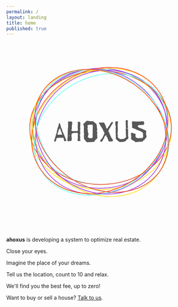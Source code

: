 ```yaml
---
permalink: /
layout: landing
title: home
published: true
---
```


<script>
  // placeholder
</script>
<svg viewBox="0 0 793 793" version="1.1">
  <metadata id="metadata8">
    <rdf:RDF>
      <cc:Work rdf:about="">
        <dc:format>image/svg+xml</dc:format>
        <dc:type rdf:resource="http://purl.org/dc/dcmitype/StillImage" />
      </cc:Work>
    </rdf:RDF>
  </metadata>
  <defs id="defs6">
    <clipPath id="clipPath44" clipPathUnits="userSpaceOnUse">
      <path
         style="clip-rule:evenodd"
         id="path42"
         d="m 1890.28,5328.16 c 0,-3.6 -2.16,-7.2 -7.2,-17.28 -7.92,-2.16 -11.52,-3.6 -15.12,-5.76 -5.76,-4.32 -10.08,-6.48 -12.24,-6.48 -2.16,0 -14.4,3.6 -19.44,5.04 l -9.36,6.48 c -1.44,11.52 -2.16,14.4 -7.2,18 -0.72,10.08 -2.16,15.12 -7.2,20.16 1.44,12.96 1.44,5.04 0,20.16 -3.6,12.24 -6.48,18.72 -14.4,34.56 -3.6,5.76 -4.32,6.48 -15.84,9.36 -28.08,0 -29.52,-0.72 -33.12,-5.04 l -12.96,-2.16 c -20.88,3.6 -34.56,5.76 -56.88,7.2 l -15.12,-5.04 -57.6,-1.44 c -12.24,-6.48 -15.84,-7.2 -20.16,-7.2 -5.76,-5.04 -5.76,-7.2 -5.76,-21.6 -10.8,-43.92 -14.4,-57.6 -16.56,-65.52 -2.88,-0.72 -3.6,-1.44 -13.68,-16.56 l -25.2,-7.92 c -10.8,6.48 -17.28,15.12 -17.28,29.52 0,6.48 1.44,15.12 5.76,26.64 6.48,10.08 11.52,19.44 13.68,28.08 l 7.2,27.36 27.36,95.76 6.48,29.52 c 5.76,9.36 2.16,3.6 7.92,15.12 3.6,12.96 5.76,18.72 10.08,28.08 0,4.32 0.72,5.76 4.32,7.2 v 41.76 c 13.68,23.76 19.44,42.48 19.44,72 -0.72,17.28 4.32,33.84 13.68,50.4 8.64,11.52 12.96,18.72 18,30.24 l -1.44,19.44 6.48,14.4 1.44,10.08 11.52,48.24 4.32,5.76 c 5.04,2.16 12.24,4.32 15.84,5.76 8.64,-7.2 10.8,-9.36 10.8,-10.8 l 1.44,-15.12 8.64,-18.72 c 2.16,-4.32 4.32,-12.24 5.76,-21.6 l 6.48,-30.24 2.88,-5.76 4.32,-30.24 10.08,-12.96 c 2.16,-9.36 5.04,-17.28 10.08,-24.48 1.44,-5.04 2.16,-8.64 4.32,-13.68 2.16,-5.76 5.76,-13.68 14.4,-25.92 0.72,-15.84 4.32,-29.52 8.64,-47.52 l 10.08,-11.52 c 0.72,-10.08 6.48,-20.16 12.24,-29.52 5.76,-7.92 8.64,-15.12 9.36,-23.04 7.92,-13.68 12.96,-31.68 15.84,-44.64 3.6,-3.6 5.76,-5.76 6.48,-11.52 2.88,-5.76 1.44,-2.88 9.36,-14.4 0.72,-6.48 3.6,-12.96 7.2,-17.28 0.72,-6.48 3.6,-11.52 7.2,-16.56 2.16,-9.36 3.6,-18 7.2,-20.16 0,-6.48 2.88,-11.52 8.64,-20.88 3.6,-11.52 7.2,-25.2 9.36,-35.28 7.92,-11.52 13.68,-19.44 16.56,-25.92 z m -129.6,190.8 c -2.88,4.32 -3.6,7.92 -3.6,11.52 -10.08,31.68 -10.8,32.4 -15.12,36.72 -2.16,4.32 -2.88,10.08 -3.6,15.84 l -10.08,20.88 c -0.72,6.48 -2.88,9.36 -7.2,15.12 -1.44,6.48 -5.04,15.12 -7.92,22.32 -5.76,21.6 -5.76,23.76 -7.2,30.96 l -9.36,20.88 -9.36,7.2 h -10.08 l -11.52,-12.96 c -5.76,-20.88 -8.64,-30.24 -12.24,-38.88 l -6.48,-8.64 c -1.44,-10.08 -0.72,-4.32 -5.04,-32.4 -2.16,-2.88 -4.32,-7.2 -4.32,-9.36 -2.16,-7.92 -6.48,-19.44 -14.4,-28.8 0,-7.92 0,-9.36 -5.76,-16.56 v -18 c -2.16,-6.48 -5.76,-14.4 -5.76,-20.88 0,-7.92 12.24,-10.08 15.84,-10.08 4.32,0 8.64,0.72 30.24,4.32 h 30.96 c 12.96,0 32.4,-0.72 50.4,-2.88 6.48,1.44 12.96,3.6 18.72,7.92 z m 577.44,-187.92 c -1.44,-2.16 -1.44,-3.6 -1.44,-5.76 l -12.96,-16.56 -46.08,2.88 -21.6,-0.72 -10.8,9.36 -2.16,18 6.48,30.96 6.48,47.52 c -1.44,16.56 -3.6,33.84 -4.32,55.44 l 5.04,35.28 c -2.16,16.56 -5.04,38.16 -7.2,48.24 -0.72,2.88 -2.88,5.04 -12.96,11.52 l -23.04,1.44 -2.88,-2.16 -10.08,2.16 c -11.52,-2.88 -14.4,-4.32 -17.28,-6.48 l -36,6.48 c -12.24,-2.16 -19.44,-4.32 -32.4,-6.48 H 2107 c -6.48,-3.6 -10.8,-5.76 -18.72,-11.52 h -12.24 c -9.36,-8.64 -10.08,-10.08 -17.28,-21.6 l 0.72,-18.72 -10.08,-12.24 c 5.04,-19.44 5.76,-21.6 7.92,-23.04 l -3.6,-9.36 2.88,-16.56 0.72,-37.44 3.6,-13.68 c 2.16,-5.04 3.6,-10.8 5.04,-19.44 0,-5.04 -1.44,-6.48 -6.48,-13.68 l -2.16,-37.44 -7.92,-12.24 c -4.32,0 -7.92,-1.44 -12.24,-5.76 l -51.12,-2.16 -28.08,-9.36 -16.56,2.16 -11.52,11.52 -3.6,16.56 c -2.16,2.16 -2.88,2.88 -3.6,13.68 l 3.6,20.88 1.44,35.28 c 2.88,12.96 5.04,33.12 7.92,54.72 -2.16,1.44 -4.32,4.32 -5.04,7.2 l 3.6,13.68 -1.44,64.08 2.88,4.32 2.16,23.04 -2.16,15.84 c 2.16,30.24 2.16,51.12 2.16,63.36 v 20.16 c 2.16,0.72 2.88,2.88 2.88,12.96 l -0.72,30.24 7.92,24.48 0.72,90.72 -2.88,43.92 2.88,15.12 -2.88,24.48 4.32,16.56 12.96,5.04 14.4,-8.64 c 10.08,0 23.76,0.72 46.8,3.6 l 15.12,-3.6 7.2,3.6 10.8,-5.04 c 5.04,1.44 2.88,1.44 11.52,2.16 l 5.76,-11.52 -1.44,-15.12 5.76,-23.04 -6.48,-13.68 c 0,-11.52 0.72,-15.84 3.6,-31.68 -5.04,-20.16 -8.64,-27.36 -14.4,-37.44 0.72,-10.8 2.16,-12.24 5.04,-12.96 l -3.6,-25.2 3.6,-10.8 -2.88,-22.32 4.32,-15.12 -9.36,-25.92 c -5.04,-11.52 -6.48,-15.84 -9.36,-36 9.36,-4.32 14.4,-8.64 21.6,-14.4 7.2,0 7.92,-0.72 15.12,-5.04 12.96,0 15.84,0 20.88,-3.6 15.12,2.16 26.64,2.88 48.96,3.6 l 7.2,3.6 8.64,-3.6 18.72,2.88 c 6.48,-5.04 7.92,-5.76 34.56,-8.64 5.76,5.04 7.2,5.76 13.68,5.76 l 8.64,11.52 c 5.04,11.52 5.76,16.56 7.2,32.4 l -0.72,15.84 v 8.64 c -0.72,5.76 -1.44,17.28 -2.16,27.36 v 21.6 c 0,7.2 0.72,13.68 0.72,20.16 0.72,7.2 0.72,13.68 0.72,20.16 0,10.08 -1.44,21.6 -5.04,38.88 l 11.52,24.48 c 0,6.48 0,9.36 -5.04,33.84 l -6.48,6.48 -0.72,12.96 11.52,12.96 c 2.16,0 4.32,1.44 7.92,6.48 5.04,0.72 8.64,1.44 13.68,3.6 8.64,-2.16 16.56,-3.6 25.2,-5.04 6.48,-2.88 10.8,-6.48 14.4,-10.08 l 2.16,-7.92 7.92,-5.76 5.04,-16.56 c -1.44,-13.68 -4.32,-56.16 -4.32,-73.44 l -5.04,-64.8 c 0,-4.32 0.72,-5.76 4.32,-7.2 l 2.16,-8.64 -2.16,-11.52 3.6,-15.84 -3.6,-24.48 -10.08,-2.16 -1.44,-5.76 1.44,-2.88 5.76,-42.48 c 4.32,-5.04 7.2,-9.36 8.64,-17.28 0,-7.92 -4.32,-12.96 -10.8,-18 l 3.6,-4.32 c 3.6,-15.84 5.04,-25.2 7.2,-41.76 -2.88,-6.48 -5.76,-8.64 -17.28,-15.84 -3.6,-2.88 -4.32,-4.32 -4.32,-12.24 2.88,-3.6 7.2,-10.8 10.8,-15.84 v -25.2 l 2.16,-9.36 c 0,-7.2 0,-9.36 5.04,-34.56 -1.44,-7.2 -4.32,-20.16 -7.2,-29.52 -2.16,-7.2 -2.16,-12.24 -2.16,-15.84 0,-10.08 1.44,-12.96 8.64,-18.72 5.04,-11.52 7.92,-19.44 7.92,-23.04 z m -346.32,151.2 -3.6,2.88 h -10.8 c -4.32,-6.48 -4.32,-8.64 -4.32,-15.12 8.64,-6.48 10.08,-6.48 15.12,-6.48 l 2.88,6.48 z m 880.56,90.72 c -8.64,-12.24 -10.8,-49.68 -12.24,-69.12 4.32,-11.52 5.76,-21.6 5.76,-30.96 0,-6.48 -1.44,-18.72 -2.88,-28.8 l 5.76,-7.2 c 0,-8.64 -0.72,-20.88 -2.88,-33.84 -10.08,-18.72 -15.12,-23.04 -26.64,-33.12 l -12.96,-3.6 c 0,-5.76 0,-9.36 -17.28,-26.64 -7.92,-4.32 -11.52,-10.08 -17.28,-19.44 -10.08,-5.04 -12.24,-11.52 -12.24,-18 -2.88,-4.32 -5.76,-9.36 -7.2,-12.24 -15.84,-10.08 -19.44,-10.8 -29.52,-12.96 -10.08,1.44 -17.28,2.88 -21.6,2.88 -10.08,0 -35.28,-4.32 -43.92,-5.76 -40.32,0 -83.52,-2.16 -118.8,-5.04 l -36,13.68 -11.52,8.64 c -5.76,11.52 -12.24,20.16 -19.44,30.24 -1.44,5.76 -3.6,10.8 -14.4,23.04 -10.08,2.88 -18.72,12.96 -28.08,31.68 v 35.28 l -3.6,19.44 -1.44,60.48 c 6.48,7.2 7.92,13.68 9.36,41.76 -5.76,5.76 -9.36,25.2 -9.36,46.8 0,9.36 0.72,19.44 2.88,28.08 l -2.88,39.6 c 0.72,25.92 1.44,38.88 1.44,96.48 0,30.24 -0.72,39.6 -12.24,68.4 -5.04,3.6 -5.76,5.76 -8.64,24.48 l 8.64,18.72 c 6.48,0 8.64,0.72 17.28,12.96 10.08,4.32 29.52,20.88 38.16,34.56 3.6,1.44 7.92,5.04 12.24,9.36 10.08,14.4 15.12,18 20.88,22.32 3.6,0 7.92,0.72 21.6,10.8 2.88,0 6.48,0 9.36,2.16 8.64,-0.72 18,-2.88 39.6,-10.08 l 26.64,-2.16 c 9.36,-0.72 44.64,-5.04 60.48,-5.76 l 44.64,5.04 c 15.12,-12.24 18.72,-15.12 37.44,-22.32 3.6,-6.48 1.44,-4.32 8.64,-12.96 7.92,-6.48 18,-11.52 23.76,-15.84 l 2.16,-7.92 c 7.92,-5.04 23.04,-14.4 30.24,-19.44 2.88,-8.64 5.04,-11.52 11.52,-16.56 2.88,-12.96 3.6,-14.4 15.84,-20.88 l -2.88,-18 c 0.72,-28.08 2.16,-46.08 5.04,-80.64 l 6.48,-14.4 -2.16,-34.56 5.04,-5.76 c -0.72,-15.12 -4.32,-24.48 -12.96,-54 0,-7.2 5.04,-12.96 17.28,-25.92 z m -146.88,108 -1.44,14.4 1.44,56.88 c -0.72,15.84 -1.44,33.12 -1.44,46.08 l -3.6,14.4 -27.36,15.12 -9.36,-3.6 -33.84,-6.48 c -7.2,0 -9.36,0 -27.36,5.04 l -21.6,-3.6 c -7.92,0 -11.52,-0.72 -31.68,-11.52 l -11.52,-15.84 c 0,-4.32 0.72,-9.36 6.48,-16.56 l -3.6,-25.92 7.2,-23.76 c 0,-10.08 -1.44,-12.96 -12.96,-27.36 2.16,-2.88 0.72,-0.72 6.48,-11.52 0,-2.88 -1.44,-5.76 -1.44,-9.36 0,-3.6 2.88,-11.52 7.2,-19.44 l 3.6,-30.24 -3.6,-19.44 c 2.16,-18.72 5.76,-33.84 17.28,-48.96 4.32,-11.52 5.04,-15.12 5.04,-33.12 -5.76,-36.72 -7.92,-41.04 -13.68,-46.8 -1.44,-12.24 -2.16,-15.84 -7.92,-26.64 5.04,-10.8 5.76,-15.12 5.04,-28.8 8.64,-4.32 14.4,-9.36 20.88,-15.84 12.24,-6.48 21.6,-7.92 38.16,-7.92 15.12,0 21.6,0 39.6,-3.6 25.2,0.72 33.84,3.6 43.92,18.72 l 6.48,26.64 c -1.44,50.4 -1.44,76.32 -1.44,121.68 2.88,14.4 3.6,20.16 3.6,34.56 -0.72,7.92 -0.72,15.12 -0.72,22.32 0,10.8 -0.72,18 -5.76,25.92 5.76,12.96 7.92,19.44 7.92,34.56 z m 636.48,-360 c -0.72,-7.2 -2.88,-11.52 -6.48,-13.68 -2.16,-2.88 -7.92,-4.32 -14.4,-5.76 -5.04,-1.44 -10.8,-2.88 -12.96,-4.32 -6.48,-1.44 -12.24,-2.88 -18,-2.88 l -2.88,-2.16 c -8.64,1.44 -17.28,4.32 -25.92,5.04 -0.72,0 -10.08,-2.88 -12.24,-3.6 -1.44,-0.72 -2.88,-1.44 -4.32,-1.44 -4.32,0 -7.92,0.72 -11.52,1.44 -4.32,0.72 -7.92,0.72 -10.8,0.72 -3.6,0 -5.76,0 -7.92,-2.16 -2.88,2.16 -6.48,6.48 -12.24,13.68 -2.16,3.6 -2.88,8.64 -3.6,13.68 l -5.76,23.04 -12.24,15.12 -2.88,26.64 -12.24,12.96 -0.72,23.04 c -7.92,7.2 -10.08,9.36 -10.08,11.52 l -20.16,10.8 0.72,30.96 c -2.88,10.8 -12.96,20.88 -15.12,20.88 -2.16,0 -3.6,-0.72 -5.76,-3.6 -10.08,-15.12 -15.84,-20.16 -20.88,-24.48 -4.32,-2.88 -7.92,-7.2 -10.8,-11.52 l -14.4,-25.92 c -7.2,-23.76 -8.64,-27.36 -12.96,-38.16 l -15.84,-20.88 -12.24,-25.92 -14.4,-25.2 -2.88,-18 -5.04,1.44 c -10.8,-10.08 -13.68,-14.4 -18.72,-16.56 l -7.2,3.6 c -5.76,-1.44 -7.92,-2.88 -10.8,-5.76 -22.32,6.48 -23.04,6.48 -30.24,12.24 v 9.36 c 0.72,2.88 1.44,5.76 2.88,9.36 0.72,2.88 2.16,6.48 3.6,9.36 l 2.16,8.64 c 0,3.6 1.44,6.48 2.88,8.64 1.44,2.16 3.6,4.32 5.76,5.04 2.88,1.44 5.04,2.16 6.48,4.32 2.16,1.44 3.6,4.32 5.04,7.2 1.44,2.88 2.88,5.76 5.04,7.2 1.44,2.16 2.88,3.6 5.76,5.76 6.48,4.32 14.4,12.24 18,18 2.16,3.6 4.32,7.2 5.76,10.8 1.44,4.32 2.88,7.92 5.76,10.8 4.32,2.88 10.08,10.8 16.56,23.04 0.72,2.16 0.72,5.04 0.72,7.92 0,2.16 0,4.32 1.44,6.48 0.72,2.16 2.16,5.04 4.32,6.48 1.44,2.16 2.88,4.32 3.6,6.48 l 7.2,18.72 5.76,10.8 c 2.88,2.16 4.32,4.32 3.6,5.76 0,2.16 0.72,4.32 2.88,6.48 2.88,2.88 5.76,5.76 7.2,10.8 1.44,0.72 2.16,2.16 2.16,3.6 0,2.16 -0.72,4.32 -2.16,5.76 5.04,4.32 9.36,9.36 9.36,13.68 0,2.16 0,3.6 -0.72,4.32 -0.72,0.72 -1.44,2.16 -1.44,5.04 0,5.04 1.44,10.08 3.6,15.84 1.44,2.88 2.16,6.48 2.16,8.64 0,2.16 -0.72,4.32 -2.16,6.48 -5.76,10.8 -13.68,21.6 -24.48,32.4 h -3.6 c -1.44,3.6 -2.16,7.2 -7.2,32.4 l -7.2,6.48 c -0.72,6.48 -1.44,11.52 -3.6,16.56 -1.44,2.16 -2.88,5.04 -3.6,8.64 l -10.8,12.96 -14.4,25.92 -0.72,4.32 c -12.96,19.44 -25.2,38.16 -33.84,51.84 l -10.08,8.64 -2.16,9.36 -7.2,7.92 -17.28,38.88 -9.36,5.04 -1.44,5.04 c -8.64,10.8 -10.08,12.24 -11.52,16.56 l 3.6,19.44 c 5.04,10.8 12.24,17.28 20.88,18 l 5.76,1.44 c 4.32,-2.88 5.04,-3.6 10.08,-3.6 l 8.64,-5.04 c 6.48,-1.44 12.96,-3.6 23.76,-6.48 5.76,0 7.92,0.72 14.4,4.32 12.96,0 14.4,0 17.28,3.6 l 16.56,-2.88 c 6.48,1.44 19.44,2.88 26.64,2.88 11.52,0 13.68,-4.32 13.68,-10.08 1.44,-8.64 2.16,-12.96 7.2,-19.44 l 13.68,-7.92 c 1.44,-6.48 5.76,-23.76 7.2,-29.52 l 6.48,-7.92 c 1.44,-6.48 2.88,-12.96 6.48,-24.48 l 6.48,-7.2 c 2.16,-12.96 8.64,-30.24 13.68,-46.08 0,-9.36 0,-12.96 2.16,-16.56 l 5.76,-4.32 c 3.6,-5.04 4.32,-7.2 7.2,-15.84 l 12.24,-5.76 9.36,5.76 20.16,27.36 6.48,20.16 12.96,15.84 17.28,21.6 12.24,20.16 10.08,14.4 2.16,7.2 c 10.8,14.4 17.28,23.76 22.32,30.96 l 2.88,10.8 c 6.48,9.36 10.08,12.96 18.72,24.48 l 5.76,1.44 c 6.48,3.6 10.8,6.48 17.28,12.96 l 10.8,0.72 5.04,-4.32 c 3.6,-1.44 5.76,-3.6 7.2,-6.48 1.44,-2.88 4.32,-6.48 7.2,-9.36 l 1.44,-8.64 -5.76,-12.24 c -2.16,0 -2.88,-1.44 -14.4,-17.28 -0.72,-6.48 -1.44,-10.08 -3.6,-17.28 l -6.48,-4.32 c -2.16,0 -2.88,-0.72 -7.2,-5.76 -2.16,-10.08 -3.6,-12.96 -10.08,-22.32 0,-3.6 -0.72,-5.04 -5.76,-12.96 -3.6,0 -2.88,0.72 -5.04,-2.16 -2.88,0.72 -4.32,0 -8.64,-6.48 -3.6,-15.12 -4.32,-16.56 -9.36,-28.08 v -9.36 l -6.48,-6.48 c -2.88,0.72 -4.32,0.72 -5.76,-0.72 -5.76,-7.2 -10.8,-14.4 -14.4,-20.88 -2.16,0 -4.32,-0.72 -7.92,-5.04 -4.32,-7.2 -4.32,-8.64 -4.32,-13.68 -5.04,-8.64 -7.2,-18.72 -7.2,-30.24 l -5.76,-3.6 -2.16,-5.76 -5.04,-1.44 v -5.76 c -13.68,-21.6 -15.12,-23.76 -15.12,-26.64 l 15.12,-15.12 c 0.72,-3.6 2.88,-6.48 5.76,-10.8 l 1.44,-12.96 8.64,-16.56 v -12.24 l 18.72,-25.92 c 2.88,-8.64 3.6,-12.96 5.04,-21.6 l -1.44,-12.24 12.96,-11.52 c 5.04,-9.36 5.76,-12.24 5.76,-15.84 l 12.24,-16.56 -2.16,-7.92 2.16,-9.36 c 5.76,-5.04 15.12,-14.4 18.72,-18.72 v -6.48 c 2.16,-7.2 4.32,-9.36 13.68,-18 v -4.32 c 9.36,-7.2 12.24,-10.08 14.4,-14.4 v -5.04 l 6.48,-5.76 v -6.48 c 10.8,-22.32 13.68,-27.36 13.68,-30.96 0,-0.72 -0.72,-2.16 -0.72,-2.88 z m 403.44,634.49 c -0.11,-0.07 -0.19,-0.12 -0.24,-0.17 0.12,0.12 0.2,0.18 0.24,0.17 z m 0,0 c 1.6,0.93 9.36,3.67 12.72,7.03 13.68,3.6 14.4,2.88 17.28,2.88 3.6,0 8.64,-0.72 12.96,-3.6 4.32,-2.16 12.96,-2.88 15.12,-2.88 0,-2.88 3.6,-5.04 9.36,-7.2 0,-3.6 -0.72,-7.2 -2.16,-10.08 l 1.44,-5.04 c -2.16,-5.76 -4.32,-10.08 -4.32,-12.96 l -2.16,-38.88 3.6,-27.36 c 0,-11.52 0,-16.56 -3.6,-58.32 l 2.88,-5.04 c 0.72,-15.84 0,-12.96 4.32,-16.56 -2.16,-9.36 -2.16,-5.76 0.72,-22.32 -2.16,-10.08 -2.16,-7.2 -2.16,-26.64 v -51.12 c 2.16,-10.08 2.16,-12.96 2.16,-20.16 l 5.04,-19.44 -0.72,-54.72 c -0.72,-15.12 -2.16,-28.08 -2.88,-45.36 0.72,-28.08 2.16,-53.28 2.88,-72.72 2.88,-10.8 4.32,-20.88 5.76,-31.68 0.72,-10.08 1.44,-21.6 2.16,-33.12 l -7.2,-14.4 c -24.48,-23.04 -26.64,-24.48 -41.76,-33.12 l -13.68,-16.56 -7.2,-0.72 c -7.2,-14.4 -10.08,-18 -20.16,-30.96 -10.08,-1.44 -12.96,-2.88 -20.16,-9.36 l -8.64,-1.44 c -5.04,-1.44 -10.08,-3.6 -18,-5.76 l -9.36,2.16 c -4.32,-2.16 -9.36,-2.88 -11.52,-2.88 -21.6,-7.2 -36,-10.08 -40.32,-10.08 -14.4,0 -44.64,-1.44 -72,-1.44 -6.48,3.6 -7.92,5.04 -7.92,7.2 l -9.36,2.16 -24.48,14.4 -1.44,9.36 -11.52,10.8 h -10.8 c -5.76,3.6 -11.52,7.2 -16.56,10.8 l -0.72,7.2 c -6.48,6.48 -12.96,12.24 -19.44,17.28 -7.2,5.76 -12.96,12.24 -16.56,19.44 l -4.32,13.68 c -2.88,2.88 -4.32,5.76 -5.76,7.92 l 2.88,25.92 2.88,20.16 -0.72,40.32 c -3.6,12.24 -5.76,20.16 -7.92,26.64 l 3.6,3.6 c 2.16,12.96 2.16,19.44 2.16,37.44 -2.88,10.8 -5.76,28.08 -7.92,38.88 l 5.04,27.36 0.72,45.36 -5.04,59.04 8.64,28.8 -4.32,15.84 v 25.92 c -12.24,21.6 -12.24,28.08 -12.24,66.24 0,10.08 0,17.28 -0.72,46.8 7.92,10.08 8.64,11.52 12.96,23.04 l 7.92,-0.72 11.52,2.88 13.68,-2.88 h 27.36 l 12.24,-9.36 v -18.72 c -4.32,-5.04 -4.32,-6.48 -5.76,-19.44 l 1.44,-7.2 c -2.16,-18.72 -5.76,-41.04 -8.64,-62.64 0,-10.08 0,-13.68 0.72,-23.04 5.04,-8.64 6.48,-12.96 6.48,-22.32 0,-10.08 -2.88,-21.6 -5.76,-30.24 l -0.72,-5.04 5.76,-7.2 0.72,-15.12 -0.72,-29.52 -1.44,-12.96 1.44,-5.04 c -2.16,-18 -2.88,-20.16 -1.44,-22.32 l -5.04,-59.04 0.72,-2.88 c 0,-20.88 0.72,-23.04 2.16,-25.92 -2.16,-3.6 -5.04,-10.08 -5.04,-14.4 0,-2.88 0,-4.32 0.72,-6.48 0,-2.88 0.72,-5.04 0.72,-6.48 0,-6.48 0,-5.04 -1.44,-11.52 4.32,-6.48 7.2,-11.52 10.8,-23.04 l -5.04,-27.36 2.88,-34.56 10.8,-7.2 7.2,-17.28 h 4.32 c 9.36,-4.32 12.96,-7.2 25.2,-16.56 4.32,-5.76 6.48,-7.2 16.56,-14.4 h 66.96 c 2.88,2.16 3.6,2.88 18,2.88 l 45.36,5.76 c 4.32,1.44 7.2,4.32 10.08,8.64 5.76,0.72 11.52,1.44 14.4,2.88 5.76,7.92 10.08,14.4 13.68,18.72 h 5.76 c 13.68,15.84 14.4,16.56 20.16,22.32 l 4.32,33.12 -4.32,7.2 -5.76,49.68 c 1.44,49.68 2.88,76.32 2.88,102.96 -3.6,8.64 -5.76,13.68 -10.8,25.2 l 5.04,16.56 6.48,78.48 c -3.6,10.8 -5.04,22.32 -5.04,33.84 0,11.52 1.44,22.32 4.32,33.84 -2.88,2.88 -5.04,5.76 -5.04,10.8 l 1.44,8.64 -4.32,29.52 2.16,10.08 0.72,35.28 c -4.32,5.76 -5.04,7.2 -5.76,18 l 7.92,17.28 c -0.72,2.16 -2.16,5.04 -2.88,7.92 1.8,4.79 2.6,6.59 2.4,6.65 z m 48.72,-263.69 c -2.16,12.24 -2.16,12.96 -2.16,20.88 l -8.64,5.04 c -5.04,-9.36 -3.6,-7.92 -9.36,-9.36 l -1.44,-6.48 7.2,-4.32 5.04,-10.8 z m 606.24,-256.32 c -22.32,-24.48 -23.76,-26.64 -24.48,-30.96 l -18,-23.76 c -6.48,0 -9.36,-4.32 -12.96,-10.08 l -10.8,-26.64 -13.68,-0.72 c -7.2,-4.32 -9.36,-4.32 -12.24,-4.32 -9.36,-15.84 -11.52,-19.44 -23.04,-31.68 l -3.6,-12.24 -10.08,-7.2 c -7.2,0.72 -16.56,2.16 -25.92,3.6 l -36,-7.2 -47.52,5.04 c -4.32,-1.44 -5.76,-3.6 -10.08,-8.64 -20.16,0 -21.6,0 -25.92,-2.16 -10.08,1.44 -16.56,1.44 -27.36,1.44 -15.12,-4.32 -28.08,-7.92 -32.4,-7.92 -5.04,0 -13.68,2.16 -23.76,10.08 l -33.12,26.64 c -17.28,8.64 -51.84,26.64 -73.44,37.44 -8.64,5.76 -12.24,9.36 -19.44,18 -1.44,11.52 -3.6,28.08 -3.6,37.44 0,10.08 0,20.16 3.6,31.68 -2.88,47.52 -5.04,75.6 -11.52,111.6 14.4,20.16 15.12,20.88 20.88,22.32 l 24.48,-0.72 28.8,-13.68 41.04,-11.52 h 18.72 c 6.48,-4.32 10.08,-6.48 17.28,-8.64 v -7.2 l -9.36,-15.84 c 0,-17.28 0.72,-19.44 4.32,-23.04 0,-16.56 0,-21.6 1.44,-34.56 l 5.76,-31.68 33.12,-10.08 9.36,-7.92 31.68,-7.92 c 10.08,0.72 12.96,1.44 22.32,6.48 l 37.44,-5.76 7.2,5.04 c 7.2,0 13.68,0 35.28,2.16 l 3.6,2.16 23.04,-3.6 10.08,5.76 c 3.6,4.32 9.36,10.8 13.68,16.56 l 5.76,23.76 v 33.84 l -4.32,28.8 2.88,1.44 c -0.72,12.96 -4.32,33.12 -7.92,54 -5.04,4.32 -5.76,7.92 -6.48,11.52 -6.48,3.6 -10.08,5.76 -14.4,12.24 h -5.76 l -43.92,24.48 c -5.76,5.04 -10.8,8.64 -15.84,12.24 h -13.68 c -11.52,2.88 -23.04,7.92 -33.12,15.12 -10.8,6.48 -20.88,9.36 -32.4,8.64 l -9.36,5.76 c -36.72,13.68 -40.32,15.12 -54,23.76 -2.88,5.04 -7.2,10.08 -10.8,12.24 l -7.2,-1.44 c -15.12,4.32 -17.28,5.76 -18,10.08 l -38.88,6.48 -13.68,10.08 -13.68,6.48 c -5.04,7.2 -5.04,9.36 -5.04,17.28 -2.16,3.6 -2.16,7.92 -2.88,15.12 5.04,41.04 5.04,45.36 5.04,54.72 -2.88,15.12 -3.6,17.28 -10.08,31.68 l 5.76,82.08 7.2,5.04 33.12,-1.44 23.76,1.44 c 7.2,-5.76 7.92,-6.48 26.64,-9.36 l 19.44,3.6 17.28,-2.16 c 72,0 74.88,0 97.92,2.16 l 10.08,-2.16 45.36,2.16 c 2.88,1.44 6.48,4.32 8.64,7.2 l 11.52,-1.44 c 5.04,2.16 9.36,2.16 12.24,2.16 2.88,0 8.64,-0.72 15.84,-4.32 3.6,-1.44 7.2,-2.16 11.52,-2.16 7.2,0 12.24,2.16 15.84,5.76 l 14.4,-4.32 c 0,-15.84 1.44,-24.48 6.48,-37.44 l -1.44,-10.8 c 2.16,-4.32 5.76,-10.08 10.08,-15.12 0,-6.48 -0.72,-7.92 -6.48,-17.28 -18,-23.76 -20.16,-25.92 -25.92,-29.52 l -47.52,3.6 -5.76,-0.72 c -6.48,-5.76 -8.64,-7.2 -15.12,-7.2 -51.12,0 -55.44,-0.72 -76.32,-2.88 -16.56,-11.52 -18.72,-12.96 -26.64,-27.36 -4.32,-5.04 -5.04,-7.2 -5.04,-17.28 8.64,-10.8 10.8,-12.96 18,-12.96 17.28,-9.36 18,-12.96 18,-15.84 l 5.76,-2.16 c 3.6,-3.6 7.2,-7.92 10.8,-10.8 4.32,-2.88 9.36,-3.6 19.44,-3.6 3.6,0 11.52,-2.16 15.84,-5.76 l 14.4,-3.6 c 9.36,-3.6 10.8,-5.04 10.8,-7.2 l 18.72,-6.48 c 18.72,-10.8 20.88,-12.24 36.72,-13.68 l 10.8,-11.52 20.88,-5.76 c 3.6,-3.6 5.04,-4.32 12.24,-4.32 l 15.12,-10.8 c 8.64,-1.44 11.52,-3.6 30.96,-15.12 l 6.48,-22.32 c 2.88,-4.32 6.48,-7.2 7.2,-10.08 -7.92,-13.68 -7.92,-15.12 -7.92,-26.64 l 2.16,-18.72 c -4.32,-10.8 -5.76,-12.96 -10.8,-16.56 0.72,-5.76 3.6,-9.36 7.92,-12.24 l 2.88,-29.52 c 1.44,-3.6 4.32,-7.92 8.64,-11.52 v -17.28 l 5.04,-22.32 z" />
    </clipPath>
    <clipPath
       id="clipPath50"
       clipPathUnits="userSpaceOnUse">
      <path
         id="path48"
         d="M 0,0 H 5950 V 8420 H 0 Z" />
    </clipPath>
    <clipPath
       id="clipPath82"
       clipPathUnits="userSpaceOnUse">
      <path
         style="clip-rule:evenodd"
         id="path80"
         d="m 2652.09,1531.45 c 0,-1.08 -0.65,-2.16 -2.16,-5.18 -2.38,-0.65 -3.46,-1.09 -4.54,-1.73 -1.73,-1.3 -3.03,-1.95 -3.68,-1.95 -0.64,0 -4.32,1.08 -5.83,1.52 l -2.81,1.94 c -0.43,3.45 -0.64,4.32 -2.15,5.4 -0.22,3.02 -0.65,4.53 -2.16,6.05 0.43,3.88 0.43,1.51 0,6.04 -1.08,3.67 -1.95,5.62 -4.32,10.37 -1.08,1.73 -1.3,1.95 -4.76,2.81 -8.42,0 -8.85,-0.22 -9.93,-1.51 l -3.89,-0.65 c -6.26,1.08 -10.37,1.73 -17.06,2.16 l -4.54,-1.51 -17.28,-0.43 c -3.67,-1.95 -4.75,-2.16 -6.05,-2.16 -1.73,-1.51 -1.73,-2.16 -1.73,-6.48 -3.24,-13.18 -4.32,-17.28 -4.97,-19.66 -0.86,-0.21 -1.07,-0.43 -4.1,-4.97 l -7.56,-2.37 c -3.24,1.94 -5.18,4.53 -5.18,8.85 0,1.95 0.43,4.54 1.73,7.99 1.94,3.03 3.45,5.84 4.1,8.43 l 2.16,8.21 8.21,28.72 1.94,8.86 c 1.73,2.81 0.65,1.08 2.38,4.53 1.08,3.9 1.73,5.62 3.02,8.43 0,1.3 0.22,1.73 1.3,2.16 v 12.53 c 4.1,7.13 5.83,12.74 5.83,21.6 -0.22,5.18 1.3,10.15 4.1,15.12 2.6,3.45 3.89,5.61 5.4,9.07 l -0.43,5.83 1.94,4.32 0.44,3.03 3.45,14.47 1.3,1.73 c 1.51,0.64 3.67,1.29 4.75,1.72 2.6,-2.15 3.24,-2.8 3.24,-3.24 l 0.43,-4.53 2.6,-5.62 c 0.65,-1.3 1.29,-3.67 1.72,-6.48 l 1.95,-9.07 0.86,-1.73 1.3,-9.07 3.02,-3.89 c 0.65,-2.81 1.51,-5.18 3.03,-7.34 0.43,-1.51 0.64,-2.59 1.29,-4.11 0.65,-1.72 1.73,-4.1 4.32,-7.77 0.22,-4.75 1.3,-8.86 2.59,-14.26 l 3.03,-3.45 c 0.22,-3.03 1.94,-6.05 3.67,-8.86 1.73,-2.37 2.59,-4.53 2.81,-6.91 2.37,-4.11 3.89,-9.51 4.75,-13.39 1.08,-1.08 1.73,-1.73 1.94,-3.46 0.87,-1.73 0.44,-0.86 2.81,-4.32 0.22,-1.94 1.08,-3.89 2.16,-5.19 0.22,-1.94 1.08,-3.45 2.16,-4.96 0.65,-2.81 1.08,-5.4 2.16,-6.05 0,-1.94 0.86,-3.45 2.6,-6.26 1.07,-3.46 2.16,-7.57 2.8,-10.59 2.38,-3.46 4.11,-5.83 4.97,-7.77 z m -38.89,57.24 c -0.86,1.29 -1.07,2.37 -1.07,3.45 -3.03,9.51 -3.25,9.72 -4.54,11.02 -0.65,1.3 -0.87,3.02 -1.08,4.75 l -3.03,6.27 c -0.21,1.94 -0.86,2.8 -2.16,4.53 -0.43,1.95 -1.51,4.54 -2.37,6.7 -1.73,6.48 -1.73,7.13 -2.16,9.29 l -2.81,6.26 -2.81,2.16 h -3.02 l -3.46,-3.89 c -1.73,-6.26 -2.59,-9.07 -3.67,-11.66 l -1.95,-2.59 c -0.43,-3.03 -0.21,-1.3 -1.51,-9.72 -0.64,-0.87 -1.29,-2.16 -1.29,-2.81 -0.65,-2.38 -1.95,-5.83 -4.32,-8.64 0,-2.38 0,-2.81 -1.73,-4.97 v -5.4 c -0.65,-1.94 -1.73,-4.32 -1.73,-6.26 0,-2.38 3.67,-3.03 4.76,-3.03 1.29,0 2.59,0.22 9.07,1.3 h 9.29 c 3.88,0 9.71,-0.22 15.11,-0.86 1.95,0.43 3.89,1.07 5.62,2.37 z m 173.24,-56.38 c -0.44,-0.65 -0.44,-1.08 -0.44,-1.72 l -3.88,-4.97 -13.83,0.86 -6.48,-0.21 -3.24,2.8 -0.64,5.4 1.94,9.29 1.94,14.26 c -0.43,4.96 -1.08,10.15 -1.29,16.63 l 1.51,10.58 c -0.65,4.97 -1.51,11.45 -2.16,14.47 -0.22,0.87 -0.87,1.51 -3.89,3.46 l -6.91,0.43 -0.87,-0.64 -3.02,0.64 c -3.46,-0.86 -4.32,-1.29 -5.18,-1.94 l -10.8,1.94 c -3.68,-0.64 -5.84,-1.29 -9.72,-1.94 h -2.38 c -1.94,-1.08 -3.24,-1.73 -5.62,-3.46 h -3.67 c -2.81,-2.59 -3.02,-3.02 -5.18,-6.48 l 0.21,-5.61 -3.02,-3.67 c 1.51,-5.84 1.73,-6.48 2.38,-6.92 l -1.08,-2.81 0.86,-4.97 0.22,-11.23 1.08,-4.1 c 0.65,-1.51 1.08,-3.24 1.51,-5.83 0,-1.52 -0.43,-1.94 -1.95,-4.11 l -0.64,-11.23 -2.38,-3.67 c -1.3,0 -2.37,-0.43 -3.67,-1.73 l -15.34,-0.65 -8.42,-2.8 -4.97,0.64 -3.46,3.46 -1.08,4.97 c -0.65,0.65 -0.86,0.86 -1.08,4.1 l 1.08,6.27 0.44,10.58 c 0.86,3.89 1.51,9.94 2.37,16.42 -0.65,0.43 -1.3,1.29 -1.51,2.16 l 1.08,4.1 -0.43,19.22 0.86,1.3 0.65,6.91 -0.65,4.76 c 0.65,9.07 0.65,15.33 0.65,19 v 6.05 c 0.65,0.22 0.86,0.86 0.86,3.89 l -0.21,9.07 2.37,7.35 0.22,27.21 -0.87,13.18 0.87,4.53 -0.87,7.34 1.3,4.97 3.89,1.52 4.32,-2.59 c 3.02,0 7.13,0.21 14.04,1.07 l 4.54,-1.07 2.16,1.07 3.24,-1.51 c 1.51,0.44 0.86,0.44 3.45,0.65 l 1.73,-3.46 -0.43,-4.53 1.73,-6.91 -1.95,-4.11 c 0,-3.45 0.22,-4.75 1.08,-9.5 -1.51,-6.05 -2.59,-8.21 -4.32,-11.23 0.22,-3.24 0.65,-3.67 1.51,-3.89 l -1.07,-7.56 1.07,-3.24 -0.86,-6.7 1.3,-4.53 -2.81,-7.78 c -1.51,-3.45 -1.95,-4.75 -2.81,-10.8 2.81,-1.3 4.32,-2.59 6.48,-4.32 2.16,0 2.38,-0.22 4.54,-1.51 3.88,0 4.75,0 6.26,-1.08 4.54,0.65 7.99,0.86 14.69,1.08 l 2.16,1.08 2.59,-1.08 5.62,0.86 c 1.94,-1.51 2.37,-1.73 10.36,-2.59 1.73,1.51 2.16,1.73 4.11,1.73 l 2.59,3.45 c 1.51,3.46 1.73,4.97 2.16,9.73 l -0.22,4.75 v 2.59 c -0.21,1.73 -0.43,5.18 -0.64,8.21 v 6.48 c 0,2.16 0.21,4.1 0.21,6.04 0.22,2.16 0.22,4.11 0.22,6.05 0,3.03 -0.43,6.48 -1.51,11.66 l 3.45,7.35 c 0,1.94 0,2.81 -1.51,10.15 l -1.94,1.95 -0.22,3.88 3.46,3.89 c 0.64,0 1.29,0.43 2.37,1.94 1.51,0.22 2.59,0.44 4.11,1.09 2.59,-0.65 4.97,-1.09 7.55,-1.51 1.95,-0.87 3.25,-1.95 4.33,-3.03 l 0.64,-2.38 2.38,-1.72 1.51,-4.97 c -0.43,-4.1 -1.29,-16.85 -1.29,-22.03 l -1.51,-19.45 c 0,-1.29 0.21,-1.72 1.29,-2.16 l 0.65,-2.59 -0.65,-3.45 1.08,-4.75 -1.08,-7.35 -3.02,-0.64 -0.43,-1.73 0.43,-0.87 1.73,-12.74 c 1.29,-1.51 2.16,-2.81 2.59,-5.18 0,-2.38 -1.3,-3.89 -3.24,-5.41 l 1.08,-1.29 c 1.08,-4.75 1.51,-7.56 2.16,-12.53 -0.87,-1.94 -1.73,-2.59 -5.19,-4.75 -1.08,-0.87 -1.29,-1.3 -1.29,-3.67 0.86,-1.08 2.16,-3.24 3.24,-4.76 v -7.55 l 0.65,-2.81 c 0,-2.16 0,-2.81 1.51,-10.37 -0.44,-2.16 -1.3,-6.05 -2.16,-8.86 -0.65,-2.16 -0.65,-3.67 -0.65,-4.75 0,-3.02 0.43,-3.89 2.59,-5.62 1.51,-3.45 2.38,-5.83 2.38,-6.91 z m -103.9,45.36 -1.08,0.87 h -3.24 c -1.29,-1.95 -1.29,-2.59 -1.29,-4.54 2.59,-1.95 3.02,-1.95 4.53,-1.95 l 0.86,1.95 z m 264.17,27.22 c -2.59,-3.68 -3.24,-14.91 -3.67,-20.74 1.29,-3.45 1.73,-6.48 1.73,-9.29 0,-1.94 -0.44,-5.61 -0.87,-8.64 l 1.73,-2.16 c 0,-2.59 -0.22,-6.26 -0.86,-10.15 -3.03,-5.61 -4.54,-6.91 -8,-9.93 l -3.89,-1.09 c 0,-1.72 0,-2.8 -5.18,-7.99 -2.38,-1.29 -3.45,-3.02 -5.18,-5.83 -3.03,-1.51 -3.68,-3.45 -3.68,-5.4 -0.86,-1.29 -1.72,-2.81 -2.16,-3.67 -4.75,-3.02 -5.83,-3.24 -8.85,-3.89 -3.03,0.43 -5.19,0.87 -6.48,0.87 -3.03,0 -10.58,-1.3 -13.18,-1.73 -12.09,0 -25.05,-0.65 -35.64,-1.52 l -10.8,4.11 -3.45,2.59 c -1.73,3.46 -3.67,6.05 -5.83,9.07 -0.44,1.73 -1.09,3.24 -4.32,6.92 -3.03,0.86 -5.62,3.88 -8.43,9.5 v 10.58 l -1.08,5.84 -0.43,18.14 c 1.94,2.16 2.37,4.11 2.81,12.53 -1.73,1.72 -2.81,7.56 -2.81,14.04 0,2.81 0.21,5.83 0.86,8.42 l -0.86,11.88 c 0.21,7.78 0.43,11.67 0.43,28.95 0,9.07 -0.22,11.88 -3.67,20.52 -1.51,1.07 -1.73,1.72 -2.59,7.34 l 2.59,5.62 c 1.94,0 2.59,0.21 5.18,3.88 3.03,1.3 8.86,6.27 11.45,10.37 1.08,0.43 2.38,1.51 3.67,2.81 3.03,4.32 4.54,5.4 6.27,6.7 1.08,0 2.37,0.21 6.48,3.24 0.86,0 1.94,0 2.8,0.65 2.59,-0.22 5.4,-0.87 11.88,-3.03 l 8,-0.65 c 2.8,-0.21 13.39,-1.51 18.14,-1.73 l 13.39,1.52 c 4.54,-3.68 5.62,-4.54 11.24,-6.7 1.07,-1.95 0.43,-1.3 2.59,-3.89 2.37,-1.94 5.4,-3.45 7.12,-4.75 l 0.65,-2.38 c 2.38,-1.51 6.91,-4.32 9.07,-5.83 0.87,-2.59 1.51,-3.45 3.46,-4.97 0.86,-3.88 1.08,-4.32 4.75,-6.26 l -0.86,-5.4 c 0.22,-8.42 0.65,-13.82 1.51,-24.19 l 1.94,-4.32 -0.64,-10.37 1.51,-1.73 c -0.22,-4.54 -1.3,-7.34 -3.89,-16.2 0,-2.16 1.51,-3.89 5.18,-7.77 z m -44.07,32.4 -0.43,4.32 0.43,17.06 c -0.21,4.76 -0.43,9.94 -0.43,13.83 l -1.08,4.32 -8.2,4.53 -2.81,-1.08 -10.16,-1.94 c -2.16,0 -2.8,0 -8.2,1.51 l -6.48,-1.08 c -2.38,0 -3.46,-0.22 -9.51,-3.46 l -3.45,-4.75 c 0,-1.29 0.21,-2.81 1.94,-4.96 l -1.08,-7.78 2.16,-7.13 c 0,-3.02 -0.43,-3.89 -3.89,-8.21 0.65,-0.86 0.22,-0.21 1.94,-3.45 0,-0.87 -0.43,-1.73 -0.43,-2.81 0,-1.08 0.87,-3.46 2.17,-5.83 l 1.07,-9.08 -1.07,-5.83 c 0.64,-5.61 1.72,-10.15 5.18,-14.68 1.3,-3.46 1.51,-4.54 1.51,-9.94 -1.73,-11.02 -2.37,-12.31 -4.11,-14.04 -0.42,-3.67 -0.64,-4.76 -2.37,-7.99 1.51,-3.25 1.73,-4.54 1.51,-8.64 2.6,-1.3 4.32,-2.81 6.27,-4.75 3.67,-1.95 6.48,-2.38 11.44,-2.38 4.54,0 6.48,0 11.89,-1.08 7.55,0.21 10.15,1.08 13.17,5.62 l 1.94,7.98 c -0.43,15.13 -0.43,22.9 -0.43,36.51 0.87,4.32 1.08,6.05 1.08,10.37 -0.21,2.37 -0.21,4.53 -0.21,6.69 0,3.24 -0.22,5.4 -1.73,7.78 1.73,3.89 2.37,5.83 2.37,10.37 z m 190.95,-108 c -0.22,-2.16 -0.87,-3.46 -1.95,-4.11 -0.64,-0.86 -2.37,-1.29 -4.32,-1.72 -1.51,-0.44 -3.23,-0.87 -3.88,-1.3 -1.95,-0.43 -3.67,-0.86 -5.4,-0.86 l -0.87,-0.65 c -2.59,0.43 -5.18,1.3 -7.78,1.51 -0.21,0 -3.02,-0.86 -3.67,-1.08 -0.43,-0.22 -0.86,-0.43 -1.29,-0.43 -1.3,0 -2.38,0.21 -3.46,0.43 -1.29,0.22 -2.37,0.22 -3.24,0.22 -1.08,0 -1.73,0 -2.37,-0.65 -0.87,0.65 -1.95,1.94 -3.68,4.1 -0.64,1.08 -0.86,2.59 -1.07,4.11 l -1.73,6.91 -3.68,4.53 -0.86,8 -3.67,3.88 -0.22,6.92 c -2.38,2.16 -3.02,2.8 -3.02,3.45 l -6.05,3.24 0.22,9.29 c -0.87,3.24 -3.89,6.26 -4.54,6.26 -0.65,0 -1.08,-0.21 -1.73,-1.07 -3.02,-4.54 -4.75,-6.06 -6.26,-7.35 -1.3,-0.87 -2.38,-2.16 -3.24,-3.46 l -4.32,-7.77 c -2.16,-7.13 -2.59,-8.21 -3.89,-11.45 l -4.75,-6.26 -3.67,-7.78 -4.32,-7.56 -0.87,-5.4 -1.51,0.43 c -3.24,-3.02 -4.11,-4.32 -5.62,-4.97 l -2.16,1.09 c -1.72,-0.44 -2.37,-0.87 -3.24,-1.74 -6.69,1.95 -6.91,1.95 -9.07,3.68 v 2.81 c 0.22,0.86 0.43,1.73 0.87,2.8 0.21,0.87 0.65,1.95 1.08,2.81 l 0.64,2.59 c 0,1.08 0.44,1.95 0.87,2.6 0.43,0.64 1.08,1.29 1.73,1.51 0.86,0.43 1.51,0.65 1.94,1.29 0.65,0.43 1.08,1.3 1.51,2.16 0.43,0.87 0.87,1.73 1.51,2.16 0.44,0.65 0.87,1.08 1.73,1.73 1.94,1.3 4.32,3.67 5.4,5.4 0.65,1.08 1.3,2.16 1.73,3.24 0.43,1.3 0.87,2.38 1.73,3.24 1.3,0.87 3.02,3.24 4.97,6.91 0.21,0.65 0.21,1.52 0.21,2.38 0,0.65 0,1.3 0.44,1.94 0.21,0.65 0.64,1.52 1.29,1.95 0.43,0.64 0.87,1.29 1.08,1.94 l 2.16,5.62 1.73,3.24 c 0.86,0.65 1.29,1.29 1.08,1.73 0,0.65 0.21,1.29 0.86,1.94 0.87,0.87 1.73,1.73 2.16,3.24 0.43,0.22 0.65,0.65 0.65,1.08 0,0.65 -0.22,1.3 -0.65,1.73 1.51,1.29 2.81,2.8 2.81,4.1 0,0.65 0,1.08 -0.22,1.3 -0.21,0.21 -0.43,0.65 -0.43,1.51 0,1.51 0.43,3.02 1.08,4.75 0.43,0.87 0.65,1.95 0.65,2.59 0,0.65 -0.22,1.3 -0.65,1.95 -1.73,3.24 -4.1,6.48 -7.34,9.72 h -1.08 c -0.43,1.08 -0.65,2.16 -2.16,9.72 l -2.16,1.94 c -0.22,1.95 -0.43,3.46 -1.08,4.97 -0.43,0.65 -0.87,1.51 -1.08,2.59 l -3.24,3.89 -4.32,7.77 -0.22,1.3 c -3.89,5.83 -7.56,11.45 -10.15,15.56 l -3.02,2.59 -0.65,2.8 -2.16,2.38 -5.19,11.66 -2.81,1.52 -0.42,1.51 c -2.6,3.24 -3.03,3.67 -3.46,4.97 l 1.08,5.83 c 1.51,3.24 3.67,5.18 6.26,5.4 l 1.73,0.43 c 1.3,-0.86 1.51,-1.08 3.03,-1.08 l 2.59,-1.51 c 1.94,-0.43 3.88,-1.08 7.12,-1.95 1.73,0 2.38,0.22 4.32,1.3 3.89,0 4.33,0 5.19,1.08 l 4.97,-0.86 c 1.94,0.43 5.83,0.86 7.99,0.86 3.45,0 4.1,-1.3 4.1,-3.02 0.43,-2.6 0.65,-3.89 2.16,-5.84 l 4.11,-2.37 c 0.43,-1.95 1.72,-7.13 2.16,-8.86 l 1.94,-2.38 c 0.43,-1.94 0.87,-3.88 1.94,-7.34 l 1.95,-2.16 c 0.65,-3.89 2.59,-9.07 4.1,-13.82 0,-2.81 0,-3.89 0.65,-4.97 l 1.73,-1.3 c 1.08,-1.51 1.29,-2.16 2.16,-4.75 l 3.67,-1.73 2.81,1.73 6.05,8.21 1.94,6.05 3.89,4.75 5.18,6.48 3.67,6.05 3.03,4.32 0.65,2.16 c 3.23,4.32 5.18,7.13 6.69,9.29 l 0.86,3.24 c 1.95,2.8 3.03,3.88 5.62,7.34 l 1.73,0.43 c 1.94,1.08 3.24,1.95 5.19,3.89 l 3.23,0.22 1.52,-1.3 c 1.08,-0.43 1.72,-1.08 2.16,-1.95 0.43,-0.86 1.29,-1.94 2.16,-2.8 l 0.43,-2.59 -1.73,-3.68 c -0.65,0 -0.86,-0.43 -4.32,-5.18 -0.22,-1.94 -0.43,-3.02 -1.08,-5.18 l -1.94,-1.3 c -0.65,0 -0.87,-0.21 -2.16,-1.73 -0.65,-3.02 -1.08,-3.89 -3.03,-6.7 0,-1.07 -0.21,-1.51 -1.72,-3.88 -1.09,0 -0.87,0.21 -1.52,-0.65 -0.86,0.22 -1.29,0 -2.59,-1.94 -1.08,-4.54 -1.3,-4.97 -2.81,-8.43 v -2.81 l -1.94,-1.94 c -0.87,0.22 -1.3,0.22 -1.73,-0.22 -1.73,-2.16 -3.24,-4.32 -4.32,-6.26 -0.65,0 -1.3,-0.22 -2.38,-1.51 -1.29,-2.16 -1.29,-2.59 -1.29,-4.11 -1.51,-2.59 -2.16,-5.61 -2.16,-9.07 l -1.73,-1.08 -0.65,-1.72 -1.51,-0.44 v -1.72 c -4.1,-6.49 -4.53,-7.13 -4.53,-8 l 4.53,-4.53 c 0.22,-1.08 0.86,-1.95 1.73,-3.24 l 0.43,-3.89 2.59,-4.97 v -3.67 l 5.62,-7.78 c 0.86,-2.59 1.08,-3.89 1.51,-6.48 l -0.43,-3.67 3.89,-3.45 c 1.51,-2.81 1.72,-3.68 1.72,-4.76 l 3.67,-4.97 -0.64,-2.37 0.64,-2.81 c 1.74,-1.51 4.54,-4.32 5.62,-5.61 v -1.95 c 0.65,-2.16 1.3,-2.81 4.11,-5.4 v -1.29 c 2.8,-2.16 3.67,-3.03 4.32,-4.32 v -1.52 l 1.94,-1.73 v -1.94 c 3.24,-6.7 4.1,-8.21 4.1,-9.29 0,-0.21 -0.21,-0.65 -0.21,-0.86 z m 121,190.34 c -0.01,-0.01 -0.02,-0.03 -0.04,-0.04 0,0 0.02,0.01 0.03,0.02 z m -0.01,-0.02 c 0.35,0.25 2.81,1.09 3.86,2.13 4.1,1.08 4.32,0.87 5.18,0.87 1.08,0 2.59,-0.22 3.89,-1.08 1.29,-0.65 3.88,-0.87 4.53,-0.87 0,-0.86 1.09,-1.51 2.81,-2.16 0,-1.07 -0.21,-2.16 -0.65,-3.02 l 0.44,-1.51 c -0.65,-1.73 -1.3,-3.02 -1.3,-3.89 l -0.65,-11.66 1.08,-8.21 c 0,-3.46 0,-4.97 -1.08,-17.5 l 0.86,-1.51 c 0.22,-4.75 0,-3.89 1.3,-4.97 -0.65,-2.8 -0.65,-1.73 0.22,-6.69 -0.65,-3.03 -0.65,-2.16 -0.65,-8 v -15.33 c 0.65,-3.03 0.65,-3.89 0.65,-6.05 l 1.51,-5.83 -0.22,-16.42 c -0.21,-4.53 -0.65,-8.42 -0.86,-13.61 0.21,-8.42 0.65,-15.98 0.86,-21.81 0.87,-3.24 1.3,-6.27 1.73,-9.51 0.22,-3.02 0.43,-6.48 0.65,-9.93 l -2.16,-4.32 c -7.35,-6.91 -7.99,-7.35 -12.53,-9.94 l -4.1,-4.97 -2.16,-0.21 c -2.16,-4.32 -3.02,-5.4 -6.05,-9.29 -3.03,-0.43 -3.89,-0.86 -6.05,-2.81 l -2.59,-0.43 c -1.51,-0.43 -3.03,-1.08 -5.4,-1.73 l -2.81,0.65 c -1.29,-0.65 -2.8,-0.86 -3.45,-0.86 -6.48,-2.16 -10.8,-3.03 -12.1,-3.03 -4.32,0 -13.39,-0.43 -21.6,-0.43 -1.94,1.08 -2.38,1.51 -2.38,2.16 l -2.81,0.65 -7.34,4.32 -0.43,2.81 -3.46,3.24 h -3.23 c -1.73,1.08 -3.46,2.16 -4.97,3.24 l -0.22,2.16 c -1.94,1.94 -3.89,3.67 -5.83,5.18 -2.16,1.73 -3.89,3.67 -4.97,5.83 l -1.3,4.11 c -0.86,0.86 -1.29,1.73 -1.73,2.37 l 0.87,7.78 0.86,6.04 -0.21,12.1 c -1.08,3.67 -1.73,6.05 -2.38,7.99 l 1.08,1.08 c 0.65,3.89 0.65,5.83 0.65,11.24 -0.87,3.23 -1.73,8.42 -2.38,11.66 l 1.51,8.21 0.22,13.61 -1.51,17.71 2.59,8.64 -1.3,4.75 v 7.78 c -3.67,6.48 -3.67,8.42 -3.67,19.87 0,3.02 0,5.18 -0.21,14.04 2.37,3.02 2.59,3.45 3.88,6.91 l 2.38,-0.21 3.46,0.86 4.1,-0.86 h 8.21 l 3.67,-2.81 v -5.62 c -1.29,-1.51 -1.29,-1.95 -1.73,-5.83 l 0.44,-2.16 c -0.65,-5.62 -1.73,-12.32 -2.6,-18.8 0,-3.02 0,-4.1 0.22,-6.91 1.51,-2.59 1.94,-3.88 1.94,-6.69 0,-3.02 -0.86,-6.48 -1.72,-9.08 l -0.22,-1.51 1.73,-2.16 0.21,-4.53 -0.21,-8.86 -0.43,-3.88 0.43,-1.52 c -0.65,-5.4 -0.86,-6.05 -0.43,-6.7 l -1.52,-17.71 0.22,-0.86 c 0,-6.27 0.22,-6.91 0.65,-7.78 -0.65,-1.08 -1.51,-3.02 -1.51,-4.32 0,-0.86 0,-1.29 0.21,-1.94 0,-0.86 0.22,-1.51 0.22,-1.94 0,-1.95 0,-1.52 -0.43,-3.46 1.29,-1.94 2.16,-3.45 3.24,-6.91 l -1.51,-8.21 0.86,-10.37 3.24,-2.16 2.16,-5.18 h 1.29 c 2.81,-1.3 3.89,-2.16 7.56,-4.97 1.3,-1.73 1.95,-2.16 4.97,-4.32 h 20.09 c 0.87,0.65 1.08,0.87 5.4,0.87 l 13.61,1.72 c 1.29,0.44 2.16,1.3 3.02,2.6 1.73,0.21 3.46,0.43 4.32,0.86 1.73,2.37 3.03,4.32 4.1,5.62 h 1.74 c 4.1,4.75 4.32,4.96 6.04,6.69 l 1.3,9.93 -1.3,2.16 -1.72,14.91 c 0.43,14.9 0.86,22.9 0.86,30.89 -1.08,2.59 -1.73,4.1 -3.24,7.56 l 1.51,4.97 1.94,23.54 c -1.07,3.24 -1.51,6.7 -1.51,10.15 0,3.46 0.44,6.7 1.3,10.15 -0.86,0.87 -1.51,1.73 -1.51,3.25 l 0.43,2.58 -1.3,8.86 0.65,3.03 0.22,10.58 c -1.3,1.73 -1.51,2.16 -1.73,5.4 l 2.38,5.19 c -0.22,0.64 -0.65,1.51 -0.87,2.37 0.59,1.58 0.82,2.08 0.69,1.99 z m 14.65,-79.08 c -0.64,3.67 -0.64,3.89 -0.64,6.26 l -2.59,1.51 c -1.52,-2.8 -1.08,-2.37 -2.81,-2.8 l -0.43,-1.95 2.16,-1.29 1.51,-3.24 z m 181.88,-76.9 c -6.7,-7.34 -7.13,-7.99 -7.34,-9.29 l -5.41,-7.13 c -1.94,0 -2.81,-1.29 -3.88,-3.02 l -3.25,-7.99 -4.1,-0.22 c -2.16,-1.29 -2.81,-1.29 -3.67,-1.29 -2.81,-4.75 -3.46,-5.83 -6.91,-9.51 l -1.08,-3.67 -3.02,-2.16 c -2.16,0.22 -4.97,0.65 -7.78,1.08 l -10.8,-2.16 -14.26,1.52 c -1.29,-0.44 -1.73,-1.09 -3.02,-2.6 -6.05,0 -6.48,0 -7.78,-0.65 -3.02,0.44 -4.97,0.44 -8.2,0.44 -4.54,-1.3 -8.43,-2.38 -9.73,-2.38 -1.51,0 -4.1,0.65 -7.12,3.03 l -9.94,7.99 c -5.18,2.59 -15.55,7.99 -22.03,11.23 -2.59,1.72 -3.67,2.81 -5.83,5.4 -0.44,3.45 -1.08,8.42 -1.08,11.23 0,3.02 0,6.05 1.08,9.5 -0.87,14.26 -1.51,22.68 -3.46,33.48 4.32,6.05 4.54,6.27 6.27,6.7 l 7.34,-0.21 8.64,-4.11 12.31,-3.46 h 5.62 c 1.94,-1.29 3.02,-1.94 5.18,-2.59 v -2.16 l -2.81,-4.75 c 0,-5.18 0.22,-5.83 1.3,-6.91 0,-4.97 0,-6.48 0.43,-10.37 l 1.73,-9.5 9.94,-3.03 2.8,-2.37 9.51,-2.38 c 3.02,0.22 3.88,0.43 6.69,1.95 l 11.23,-1.73 2.16,1.51 c 2.16,0 4.11,0 10.59,0.65 l 1.08,0.64 6.91,-1.07 3.03,1.72 c 1.07,1.3 2.8,3.24 4.1,4.97 l 1.73,7.13 v 10.15 l -1.3,8.64 0.86,0.43 c -0.21,3.89 -1.29,9.94 -2.37,16.2 -1.51,1.3 -1.73,2.38 -1.95,3.46 -1.94,1.08 -3.02,1.73 -4.32,3.67 h -1.72 l -13.18,7.34 c -1.73,1.52 -3.24,2.59 -4.75,3.68 h -4.1 c -3.46,0.86 -6.92,2.37 -9.94,4.53 -3.24,1.95 -6.26,2.81 -9.72,2.6 l -2.81,1.72 c -11.02,4.11 -12.1,4.54 -16.2,7.13 -0.86,1.51 -2.16,3.02 -3.24,3.67 l -2.16,-0.43 c -4.54,1.3 -5.18,1.73 -5.4,3.02 l -11.66,1.95 -4.11,3.02 -4.1,1.95 c -1.51,2.16 -1.51,2.81 -1.51,5.18 -0.65,1.08 -0.65,2.38 -0.87,4.54 1.52,12.31 1.52,13.6 1.52,16.41 -0.87,4.54 -1.09,5.19 -3.03,9.51 l 1.73,24.62 2.16,1.51 9.93,-0.43 7.13,0.43 c 2.16,-1.73 2.38,-1.94 7.99,-2.8 l 5.84,1.07 5.18,-0.65 c 21.6,0 22.46,0 29.37,0.65 l 3.03,-0.65 13.61,0.65 c 0.86,0.44 1.94,1.3 2.59,2.16 l 3.45,-0.43 c 1.52,0.65 2.81,0.65 3.68,0.65 0.86,0 2.59,-0.22 4.75,-1.29 1.08,-0.44 2.16,-0.65 3.46,-0.65 2.16,0 3.67,0.65 4.75,1.72 l 4.32,-1.29 c 0,-4.75 0.43,-7.35 1.94,-11.23 l -0.43,-3.24 c 0.65,-1.3 1.73,-3.03 3.02,-4.54 0,-1.94 -0.21,-2.38 -1.94,-5.18 -5.4,-7.13 -6.05,-7.78 -7.78,-8.86 l -14.25,1.08 -1.73,-0.22 c -1.94,-1.72 -2.59,-2.16 -4.54,-2.16 -15.33,0 -16.63,-0.21 -22.89,-0.86 -4.97,-3.46 -5.62,-3.89 -7.99,-8.21 -1.3,-1.51 -1.51,-2.16 -1.51,-5.18 2.59,-3.24 3.23,-3.89 5.39,-3.89 5.19,-2.81 5.4,-3.89 5.4,-4.75 l 1.73,-0.65 c 1.08,-1.08 2.16,-2.38 3.24,-3.24 1.3,-0.87 2.81,-1.08 5.83,-1.08 1.09,0 3.46,-0.65 4.76,-1.73 l 4.32,-1.08 c 2.8,-1.08 3.24,-1.51 3.24,-2.16 l 5.61,-1.94 c 5.62,-3.24 6.27,-3.67 11.02,-4.11 l 3.24,-3.45 6.26,-1.73 c 1.08,-1.08 1.51,-1.3 3.67,-1.3 l 4.54,-3.23 c 2.59,-0.44 3.46,-1.09 9.29,-4.54 l 1.94,-6.7 c 0.87,-1.29 1.95,-2.16 2.16,-3.02 -2.37,-4.1 -2.37,-4.54 -2.37,-7.99 l 0.64,-5.62 c -1.29,-3.24 -1.72,-3.89 -3.23,-4.97 0.21,-1.73 1.07,-2.81 2.37,-3.67 l 0.86,-8.85 c 0.44,-1.09 1.3,-2.38 2.6,-3.46 v -5.18 l 1.51,-6.7 z" />
    </clipPath>
    <clipPath
       id="clipPath88"
       clipPathUnits="userSpaceOnUse">
      <path
         id="path86"
         d="M 0,0 H 5950 V 8420 H 0 Z" />
    </clipPath>
  </defs>
  <g
     transform="matrix(1.3333333,0,0,-1.3333333,0,1122.6667)"
     id="g10">
    <g
       transform="scale(0.1)"
       id="g12">
      <path
         id="path14"
         style="fill:none;stroke:#9e34e1;stroke-width:20;stroke-linecap:butt;stroke-linejoin:miter;stroke-miterlimit:10;stroke-dasharray:none;stroke-opacity:1"
         d="m 2960,3820 c 1170.84,0 2120,846.18 2120,1890 0,1043.82 -949.16,1890 -2120,1890 C 1789.16,7600 840,6753.82 840,5710 840,4666.18 1789.16,3820 2960,3820 Z" />
      <path
         id="path16"
         style="fill:none;stroke:#ffdc16;stroke-width:20;stroke-linecap:butt;stroke-linejoin:miter;stroke-miterlimit:10;stroke-dasharray:none;stroke-opacity:1"
         d="m 2970,3780 c 1231.59,0 2230,837.23 2230,1870 0,1032.77 -998.41,1870 -2230,1870 C 1738.41,7520 740,6682.77 740,5650 740,4617.23 1738.41,3780 2970,3780 Z" />
      <path
         id="path18"
         style="fill:none;stroke:#66fff1;stroke-width:20;stroke-linecap:butt;stroke-linejoin:miter;stroke-miterlimit:10;stroke-dasharray:none;stroke-opacity:1"
         d="m 3000,3940 c 1215.03,0 2200,810.36 2200,1810 0,999.64 -984.97,1810 -2200,1810 -1215.03,0 -2200,-810.36 -2200,-1810 0,-999.64 984.97,-1810 2200,-1810 z" />
      <path
         id="path20"
         style="fill:none;stroke:#ff4223;stroke-width:20;stroke-linecap:butt;stroke-linejoin:miter;stroke-miterlimit:10;stroke-dasharray:none;stroke-opacity:1"
         d="m 2970,3940 c 1231.59,0 2230,801.41 2230,1790 0,988.59 -998.41,1790 -2230,1790 -1231.59,0 -2230,-801.41 -2230,-1790 0,-988.59 998.41,-1790 2230,-1790 z" />
      <path
         id="path22"
         style="fill:none;stroke:#9e34e1;stroke-width:20;stroke-linecap:butt;stroke-linejoin:miter;stroke-miterlimit:10;stroke-dasharray:none;stroke-opacity:1"
         d="M 2016.81,7203.3 C 1012.56,6599.88 634.207,5385.51 1171.73,4490.92 c 537.53,-894.6 1787.38,-1130.64 2791.63,-527.23 1004.25,603.41 1382.6,1817.79 845.07,2712.38 -537.52,894.59 -1787.38,1130.64 -2791.62,527.23 z" />
      <path
         id="path24"
         style="fill:none;stroke:#ffdc16;stroke-width:20;stroke-linecap:butt;stroke-linejoin:miter;stroke-miterlimit:10;stroke-dasharray:none;stroke-opacity:1"
         d="M 1989.61,7228.95 C 932.758,6593.93 507.613,5360.84 1040.02,4474.77 1572.43,3588.69 2860.77,3385.18 3917.63,4020.2 c 1056.85,635.01 1481.99,1868.1 949.58,2754.18 -532.4,886.07 -1820.75,1089.59 -2877.6,454.57 z" />
      <path
         id="path26"
         style="fill:none;stroke:#66fff1;stroke-width:20;stroke-linecap:butt;stroke-linejoin:miter;stroke-miterlimit:10;stroke-dasharray:none;stroke-opacity:1"
         d="M 2056.33,7059.07 C 1013.82,6432.67 583.703,5234.2 1095.63,4382.21 c 511.93,-852 1772.05,-1034.88 2814.56,-408.48 1042.5,626.4 1472.62,1824.88 960.69,2676.87 -511.93,851.99 -1772.05,1034.87 -2814.55,408.47 z" />
      <path
         id="path28"
         style="fill:none;stroke:#ff4223;stroke-width:20;stroke-linecap:butt;stroke-linejoin:miter;stroke-miterlimit:10;stroke-dasharray:none;stroke-opacity:1"
         d="M 1971.07,7259.8 C 914.223,6624.78 493.223,5384.79 1030.75,4490.19 1568.27,3595.6 2860.77,3385.18 3917.63,4020.2 c 1056.85,635.01 1477.84,1875.01 940.32,2769.6 -537.53,894.6 -1830.03,1105.02 -2886.88,470 z" />
      <path
         id="path30"
         style="fill:none;stroke:#9e34e1;stroke-width:20;stroke-linecap:butt;stroke-linejoin:miter;stroke-miterlimit:10;stroke-dasharray:none;stroke-opacity:1"
         d="M 1915.92,4036.15 C 2887.21,3381 4148.39,3552.33 4732.85,4418.82 5317.3,5285.31 5003.71,6518.84 4032.42,7173.99 3061.13,7829.13 1799.95,7657.8 1215.49,6791.31 631.039,5924.82 944.633,4691.29 1915.92,4036.15 Z" />
      <path
         id="path32"
         style="fill:none;stroke:#ffdc16;stroke-width:20;stroke-linecap:butt;stroke-linejoin:miter;stroke-miterlimit:10;stroke-dasharray:none;stroke-opacity:1"
         d="m 1904.14,4000.61 c 1022.17,-689.46 2320.08,-552.64 2898.97,305.6 578.89,858.24 219.54,2112.9 -802.63,2802.36 C 2978.31,7798.03 1680.4,7661.21 1101.51,6802.97 522.621,5944.73 881.973,4690.07 1904.14,4000.61 Z" />
      <path
         id="path34"
         style="fill:none;stroke:#66fff1;stroke-width:20;stroke-linecap:butt;stroke-linejoin:miter;stroke-miterlimit:10;stroke-dasharray:none;stroke-opacity:1"
         d="m 2030.05,4133.09 c 1008.29,-680.1 2276.91,-562.45 2833.53,262.77 556.63,825.23 190.47,2045.55 -817.82,2725.65 -1008.29,680.1 -2276.9,562.45 -2833.53,-262.78 C 655.605,6033.5 1021.76,4813.19 2030.05,4133.09 Z" />
      <path
         id="path36"
         style="fill:none;stroke:#ff4223;stroke-width:20;stroke-linecap:butt;stroke-linejoin:miter;stroke-miterlimit:10;stroke-dasharray:none;stroke-opacity:1"
         d="M 2004.93,4150.04 C 3027.09,3460.57 4302.45,3563.95 4853.5,4380.92 5404.56,5197.9 5022.65,6419.11 4000.48,7108.57 2978.31,7798.03 1702.96,7694.66 1151.9,6877.68 600.848,6060.71 982.758,4839.5 2004.93,4150.04 Z" />
      <g
         id="g38">
        <g
           clip-path="url(#clipPath44)"
           id="g40">
          <g
             clip-path="url(#clipPath50)"
             id="g46">
            <path
               id="path52"
               style="fill:#585858;fill-opacity:1;fill-rule:nonzero;stroke:none"
               d="m 1457.96,5219.12 h 3012.4 v 796.297 h -3012.4 z" />
          </g>
        </g>
      </g>
    </g>
  </g>
</svg>

**ahoxus** is developing a system to optimize real estate.

Close your eyes.

Imagine the place of your dreams.

Tell us the location, count to 10 and relax.

We'll find you the best fee, up to zero!

Want to buy or sell a house? [Talk to us](/contact).

<form>
</form>
